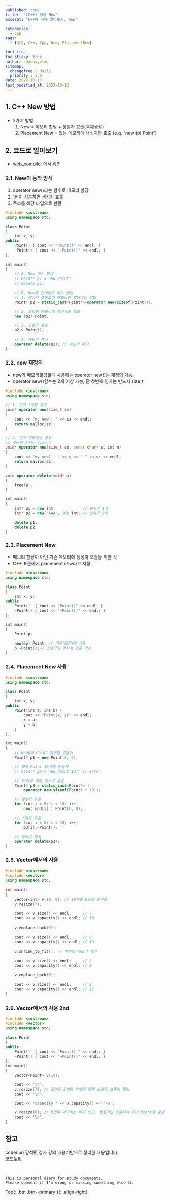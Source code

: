 ```yaml
---
published: true
title:  "[C++] 생성 New"
excerpt: "C++에 대해 알아보기, New"

categories:
  - Cpp
tags:
  - [생성, C++, Cpp, New, PlacementNew]

toc: true
toc_sticky: true
author: chachayelmo
sitemap:
  changefreq : daily
  priority : 1.0
date: 2022-10-16
last_modified_at: 2022-10-16
---
```


## 1. C++ New 방법
- 2가지 방법
    1. New = 메모리 할당 + 생성자 호출(객체생성)
    2. Placement New = 있는 메모리에 생성자만 호출 (e.q. “new (p) Point”)

## 2. 코드로 알아보기
- [web_compiler](https://godbolt.org/) 에서 확인

### 2.1. New의 동작 방식 
1. operator new()라는 함수로 메모리 할당 
2. 1번이 성공하면 생성자 호출 
3. 주소를 해당 타입으로 반환 

```cpp
#include <iostream> 
using namespace std; 

class Point 
{ 
    int x, y; 
public: 
    Point() { cout << "Point()" << endl; } 
    ~Point() { cout << "~Point()" << endl; } 
}; 
  
int main() 
{ 
    // A. New 하는 방법
    // Point* p1 = new Point; 
    // delete p1;
  
    // B. New를 단계별로 하는 방법
    // 1. 생성자 호출없이 메모리만 할당하는 방법 
    Point* p2 = static_cast<Point*>(operator new(sizeof(Point))); 

    // 2. 할당된 메모리에 생성자를 호출 
    new (p2) Point; 

    // 3. 소멸자 호출 
    p2->~Point(); 

    // 4. 메모리 해지
    operator delete(p2); // 메모리 해지 
}
```

### 2.2. new 재정의
- new가 메모리할당할때 사용하는 operator new()는 재정의 가능
- operator new()함수는 2개 이상 가능, 단 첫번째 인자는 반드시 size_t

```cpp
#include <iostream> 
using namespace std; 
  
// 1. 인자 1개일 경우
void* operator new(size_t sz) 
{ 
    cout << "my new : " << sz << endl; 
    return malloc(sz); 
} 

// 2. 인자 여러개일 경우
// 첫번째 인자는 size_t
void* operator new(size_t sz, const char* s, int n) 
{ 
    cout << "my new2 : " << s << " " << sz << endl; 
    return malloc(sz); 
} 

void operator delete(void* p) 
{ 
    free(p); 
} 

int main() 
{ 
    int* p1 = new int;            // 인자가 1개
    int* p2 = new("AAA", 10) int; // 인자가 3개
 
    delete p1;
    delete p2;
}
```

### 2.3. Placement New
- 메모리 할당이 아닌 기존 메모리에 생성자 호출을 위한 것
- C++ 표준에서 placement new라고 지칭

```cpp
#include <iostream> 
using namespace std; 
  
class Point 
{ 
    int x, y; 
public: 
    Point()  { cout << "Point()" << endl; } 
    ~Point() { cout << "~Point()" << endl; } 
}; 

int main() 
{ 
    Point p; 

    new(&p) Point; // 기존메모리에 사용
    p.~Point();// 소멸자의 명시적 호출 가능
}
```

### 2.4. Placement New 사용

```cpp
#include <iostream> 
using namespace std;

class Point
{
    int x, y;
public:
    Point(int a, int b) {
        cout << "Point(x, y)" << endl;
        x = a;
        y = b;
    }
};

int main() 
{ 
    // Heap에 Point 한개를 만들기
    Point* p1 = new Point(0, 0); 

    // 힙에 Point 10개를 만들기
    // Point* p2 = new Point[10]; // error

    // 10개에 대한 메모리 할당
    Point* p3 = static_cast<Point*> ( 
        operator new(sizeof(Point) * 10)); 

    // 생성자 호출
    for (int i = 0; i < 10; i++) 
        new( &p3[i] ) Point(0, 0); 

    // 소멸자 호출
    for (int i = 0; i < 10; i++) 
        p3[i].~Point(); 

    // 메모리 해지 
    operator delete(p3);
}
```

### 2.5. Vector에서의 사용

```cpp
#include <iostream> 
#include <vector> 
using namespace std; 
  
int main() 
{ 
    vector<int> v(10, 0); // 10개를 0으로 초기화 
    v.resize(7); 
  
    cout << v.size() << endl;     // 7 
    cout << v.capacity() << endl; // 10 
  
    v.emplace_back(0);
  
    cout << v.size() << endl;     // 8 
    cout << v.capacity() << endl; // 10 
  
    v.shrink_to_fit(); // 여분의 메모리 제거 
  
    cout << v.size() << endl;     // 8 
    cout << v.capacity() << endl; // 8 
  
    v.emplace_back(0); 
  
    cout << v.size() << endl;     // 9 
    cout << v.capacity() << endl; // 12 
} 
```

### 2.6. Vector에서의 사용 2nd

```cpp
#include <iostream> 
#include <vector> 
using namespace std; 

class Point 
{
public: 
    Point()  { cout << "Point() " << endl; } 
    ~Point() { cout << "~Point()" << endl; } 
}; 
int main() 
{ 
    vector<Point> v(10); 

    cout << '\n';
    v.resize(7); // 줄어든 3개의 객체에 대해 소멸자 호출이 불림
    cout << '\n';

    cout << "capacity " << v.capacity() << '\n';

    v.resize(8); // 8번째 메모리는 이미 있고, 생성자만 호출해서 다시 Point를 붙임
    cout << '\n';
} 
```

## 참고
codenuri 강석민 강사 강의 내용기반으로 정리한 내용입니다.  
[코드누리](https://github.com/codenuri)

<br>

    This is personal diary for study documents.
    Please comment if I'm wrong or missing something else 😄. 

[Top](#){: .btn .btn--primary }{: .align-right}